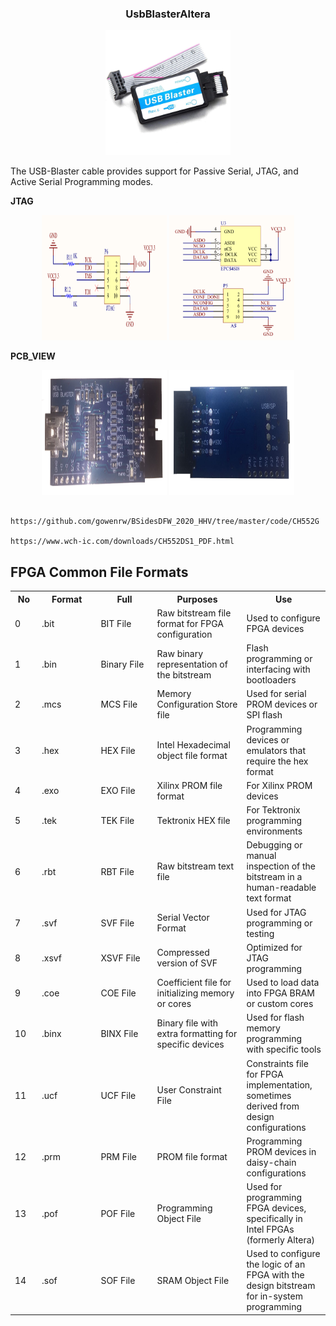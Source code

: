 <h3 align="center">UsbBlasterAltera</h3>

<div align="center">
  <img src="./png/usbblaster.jpg" width="200" height="200" alt="usbblaster">
</div>


The USB-Blaster cable provides support for Passive Serial, JTAG, and Active Serial Programming modes. 




**JTAG**

<div align="center">
  <img src="./png/J_tag.png" width="200" height="200" alt="usbblaster">
    <img src="./png/AS.png" width="200" height="200" alt="usbblaster">
</div>





**PCB_VIEW**


<div align="center">
  <img src="./png/PCB_F.png" width="200" height="200" alt="usbblaster">
    <img src="./png/PCB_B.png" width="200" height="200" alt="usbblaster">
</div>






```

https://github.com/gowenrw/BSidesDFW_2020_HHV/tree/master/code/CH552G

https://www.wch-ic.com/downloads/CH552DS1_PDF.html

```



## FPGA Common File Formats 




<table>
  <tr>
    <th>No</th>
    <th>Format</th>
    <th>Full</th>
    <th>Purposes</th>
    <th>Use</th>
  </tr>
  <tr>
  <td style="width: 50px; word-wrap: break-word;">0</td>
  <td style="width: 150px; word-wrap: break-word;">.bit</td>
  <td style="width: 150px; word-wrap: break-word;">BIT File</td>
  <td style="width: 200px; word-wrap: break-word;">Raw bitstream file format for FPGA configuration</td>
  <td style="width: 150px; word-wrap: break-word;">Used to configure FPGA devices</td>
</tr>
  <tr>
    <td style="width: 50px; word-wrap: break-word;">1</td>
    <td style="width: 150px; word-wrap: break-word;">.bin</td>
    <td style="width: 150px; word-wrap: break-word;">Binary File</td>
    <td style="width: 200px; word-wrap: break-word;">Raw binary representation of the bitstream</td>
    <td style="width: 150px; word-wrap: break-word;">Flash programming or interfacing with bootloaders</td>
  </tr>
  <tr>
    <td style="width: 50px; word-wrap: break-word;">2</td>
    <td style="width: 150px; word-wrap: break-word;">.mcs</td>
    <td style="width: 150px; word-wrap: break-word;">MCS File</td>
    <td style="width: 200px; word-wrap: break-word;">Memory Configuration Store file</td>
    <td style="width: 150px; word-wrap: break-word;">Used for serial PROM devices or SPI flash</td>
  </tr>
  <tr>
    <td style="width: 50px; word-wrap: break-word;">3</td>
    <td style="width: 150px; word-wrap: break-word;">.hex</td>
    <td style="width: 150px; word-wrap: break-word;">HEX File</td>
    <td style="width: 200px; word-wrap: break-word;">Intel Hexadecimal object file format</td>
    <td style="width: 150px; word-wrap: break-word;">Programming devices or emulators that require the hex format</td>
  </tr>
  <tr>
    <td style="width: 50px; word-wrap: break-word;">4</td>
    <td style="width: 150px; word-wrap: break-word;">.exo</td>
    <td style="width: 150px; word-wrap: break-word;">EXO File</td>
    <td style="width: 200px; word-wrap: break-word;">Xilinx PROM file format</td>
    <td style="width: 150px; word-wrap: break-word;">For Xilinx PROM devices</td>
  </tr>
  <tr>
    <td style="width: 50px; word-wrap: break-word;">5</td>
    <td style="width: 150px; word-wrap: break-word;">.tek</td>
    <td style="width: 150px; word-wrap: break-word;">TEK File</td>
    <td style="width: 200px; word-wrap: break-word;">Tektronix HEX file</td>
    <td style="width: 150px; word-wrap: break-word;">For Tektronix programming environments</td>
  </tr>
  <tr>
    <td style="width: 50px; word-wrap: break-word;">6</td>
    <td style="width: 150px; word-wrap: break-word;">.rbt</td>
    <td style="width: 150px; word-wrap: break-word;">RBT File</td>
    <td style="width: 200px; word-wrap: break-word;">Raw bitstream text file</td>
    <td style="width: 150px; word-wrap: break-word;">Debugging or manual inspection of the bitstream in a human-readable text format</td>
  </tr>
  <tr>
    <td style="width: 50px; word-wrap: break-word;">7</td>
    <td style="width: 150px; word-wrap: break-word;">.svf</td>
    <td style="width: 150px; word-wrap: break-word;">SVF File</td>
    <td style="width: 200px; word-wrap: break-word;">Serial Vector Format</td>
    <td style="width: 150px; word-wrap: break-word;">Used for JTAG programming or testing</td>
  </tr>
  <tr>
    <td style="width: 50px; word-wrap: break-word;">8</td>
    <td style="width: 150px; word-wrap: break-word;">.xsvf</td>
    <td style="width: 150px; word-wrap: break-word;">XSVF File</td>
    <td style="width: 200px; word-wrap: break-word;">Compressed version of SVF</td>
    <td style="width: 150px; word-wrap: break-word;">Optimized for JTAG programming</td>
  </tr>
  <tr>
    <td style="width: 50px; word-wrap: break-word;">9</td>
    <td style="width: 150px; word-wrap: break-word;">.coe</td>
    <td style="width: 150px; word-wrap: break-word;">COE File</td>
    <td style="width: 200px; word-wrap: break-word;">Coefficient file for initializing memory or cores</td>
    <td style="width: 150px; word-wrap: break-word;">Used to load data into FPGA BRAM or custom cores</td>
  </tr>
  <tr>
    <td style="width: 50px; word-wrap: break-word;">10</td>
    <td style="width: 150px; word-wrap: break-word;">.binx</td>
    <td style="width: 150px; word-wrap: break-word;">BINX File</td>
    <td style="width: 200px; word-wrap: break-word;">Binary file with extra formatting for specific devices</td>
    <td style="width: 150px; word-wrap: break-word;">Used for flash memory programming with specific tools</td>
  </tr>
  <tr>
    <td style="width: 50px; word-wrap: break-word;">11</td>
    <td style="width: 150px; word-wrap: break-word;">.ucf</td>
    <td style="width: 150px; word-wrap: break-word;">UCF File</td>
    <td style="width: 200px; word-wrap: break-word;">User Constraint File</td>
    <td style="width: 150px; word-wrap: break-word;">Constraints file for FPGA implementation, sometimes derived from design configurations</td>
  </tr>
  <tr>
    <td style="width: 50px; word-wrap: break-word;">12</td>
    <td style="width: 150px; word-wrap: break-word;">.prm</td>
    <td style="width: 150px; word-wrap: break-word;">PRM File</td>
    <td style="width: 200px; word-wrap: break-word;">PROM file format</td>
    <td style="width: 150px; word-wrap: break-word;">Programming PROM devices in daisy-chain configurations</td>
  </tr>
  <tr>
  <td style="width: 50px; word-wrap: break-word;">13</td>
  <td style="width: 150px; word-wrap: break-word;">.pof</td>
  <td style="width: 150px; word-wrap: break-word;">POF File</td>
  <td style="width: 200px; word-wrap: break-word;">Programming Object File</td>
  <td style="width: 150px; word-wrap: break-word;">Used for programming FPGA devices, specifically in Intel FPGAs (formerly Altera)</td>
</tr>
<tr>
  <td style="width: 50px; word-wrap: break-word;">14</td>
  <td style="width: 150px; word-wrap: break-word;">.sof</td>
  <td style="width: 150px; word-wrap: break-word;">SOF File</td>
  <td style="width: 200px; word-wrap: break-word;">SRAM Object File</td>
  <td style="width: 150px; word-wrap: break-word;">Used to configure the logic of an FPGA with the design bitstream for in-system programming</td>
</tr>
</table>




















